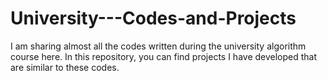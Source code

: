 # University---Codes-and-Projects
I am sharing almost all the codes written during the university algorithm course here. In this repository, you can find projects I have developed that are similar to these codes.
